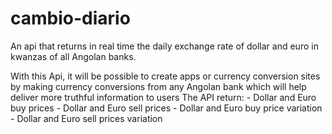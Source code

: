 # cambio-diario
An api that returns in real time the daily exchange rate of dollar and euro in kwanzas of all Angolan banks.

With this Api, it will be possible to create apps or currency conversion sites by making currency conversions from any Angolan bank which will help deliver more truthful information to users
The API return: 
    - Dollar and Euro buy prices
    - Dollar and Euro sell prices
    - Dollar and Euro buy price variation
    - Dollar and Euro sell prices variation
